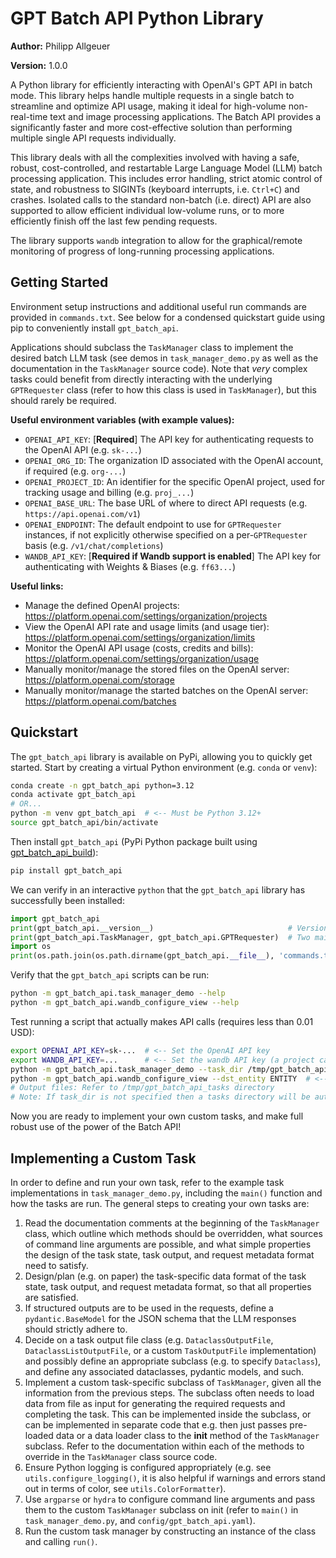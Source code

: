 # GPT Batch API Python Library

**Author:** Philipp Allgeuer

**Version:** 1.0.0

A Python library for efficiently interacting with OpenAI's GPT API in batch mode. This library helps handle multiple requests in a single batch to streamline and optimize API usage, making it ideal for high-volume non-real-time text and image processing applications. The Batch API provides a significantly faster and more cost-effective solution than performing multiple single API requests individually.

This library deals with all the complexities involved with having a safe, robust, cost-controlled, and restartable Large Language Model (LLM) batch processing application. This includes error handling, strict atomic control of state, and robustness to SIGINTs (keyboard interrupts, i.e. `Ctrl+C`) and crashes. Isolated calls to the standard non-batch (i.e. direct) API are also supported to allow efficient individual low-volume runs, or to more efficiently finish off the last few pending requests.

The library supports `wandb` integration to allow for the graphical/remote monitoring of progress of long-running processing applications.

## Getting Started

Environment setup instructions and additional useful run commands are provided in `commands.txt`. See below for a condensed quickstart guide using pip to conveniently install `gpt_batch_api`.

Applications should subclass the `TaskManager` class to implement the desired batch LLM task (see demos in `task_manager_demo.py` as well as the documentation in the `TaskManager` source code). Note that _very_ complex tasks could benefit from directly interacting with the underlying `GPTRequester` class (refer to how this class is used in `TaskManager`), but this should rarely be required.

**Useful environment variables (with example values):**
- `OPENAI_API_KEY`: [**Required**] The API key for authenticating requests to the OpenAI API (e.g. `sk-...`)
- `OPENAI_ORG_ID`: The organization ID associated with the OpenAI account, if required (e.g. `org-...`)
- `OPENAI_PROJECT_ID`: An identifier for the specific OpenAI project, used for tracking usage and billing (e.g. `proj_...`)
- `OPENAI_BASE_URL`: The base URL of where to direct API requests (e.g. `https://api.openai.com/v1`)
- `OPENAI_ENDPOINT`: The default endpoint to use for `GPTRequester` instances, if not explicitly otherwise specified on a per-`GPTRequester` basis (e.g. `/v1/chat/completions`)
- `WANDB_API_KEY`: [**Required if Wandb support is enabled**] The API key for authenticating with Weights & Biases (e.g. `ff63...`)

**Useful links:**
- Manage the defined OpenAI projects: https://platform.openai.com/settings/organization/projects
- View the OpenAI API rate and usage limits (and usage tier): https://platform.openai.com/settings/organization/limits
- Monitor the OpenAI API usage (costs, credits and bills): https://platform.openai.com/settings/organization/usage
- Manually monitor/manage the stored files on the OpenAI server: https://platform.openai.com/storage
- Manually monitor/manage the started batches on the OpenAI server: https://platform.openai.com/batches

## Quickstart

The `gpt_batch_api` library is available on PyPi, allowing you to quickly get started. Start by creating a virtual Python environment (e.g. `conda` or `venv`):
```bash
conda create -n gpt_batch_api python=3.12
conda activate gpt_batch_api
# OR...
python -m venv gpt_batch_api  # <-- Must be Python 3.12+
source gpt_batch_api/bin/activate
```
Then install `gpt_batch_api` (PyPi Python package built using [gpt_batch_api_build](https://github.com/pallgeuer/gpt_batch_api_build)):
```bash
pip install gpt_batch_api
```
We can verify in an interactive `python` that the `gpt_batch_api` library has successfully been installed:
```python
import gpt_batch_api
print(gpt_batch_api.__version__)                              # Version
print(gpt_batch_api.TaskManager, gpt_batch_api.GPTRequester)  # Two main library classes
import os
print(os.path.join(os.path.dirname(gpt_batch_api.__file__), 'commands.txt'))  # Location of the installed commands.txt file (refer to this for command/script help)
```
Verify that the `gpt_batch_api` scripts can be run:
```bash
python -m gpt_batch_api.task_manager_demo --help
python -m gpt_batch_api.wandb_configure_view --help
```
Test running a script that actually makes API calls (requires less than 0.01 USD):
```bash
export OPENAI_API_KEY=sk-...  # <-- Set the OpenAI API key
export WANDB_API_KEY=...      # <-- Set the wandb API key (a project called gpt_batch_api is created/used and can be used to monitor the following run in real-time)
python -m gpt_batch_api.task_manager_demo --task_dir /tmp/gpt_batch_api_tasks --task utterance_emotion --model gpt-4o-mini-2024-07-18 --cost_input_direct_mtoken 0.150 --cost_input_cached_mtoken 0.075 --cost_input_batch_mtoken 0.075 --cost_output_direct_mtoken 0.600 --cost_output_batch_mtoken 0.300 --min_batch_requests 200 --max_direct_requests 40  # <-- The last two arguments avoid actually using the Batch API (as this can take a while to complete, and this is just a quick test)
python -m gpt_batch_api.wandb_configure_view --dst_entity ENTITY  # <-- [Substitute correct ENTITY! / Only need to execute this once ever per project!] Then go to https://wandb.ai/ENTITY/gpt_batch_api and select the saved view called 'GPT Batch API', and then click 'Copy to my workspace'
# Output files: Refer to /tmp/gpt_batch_api_tasks directory
# Note: If task_dir is not specified then a tasks directory will be auto-created inside the installed site-packages location, which is probably not desired in general
```
Now you are ready to implement your own custom tasks, and make full robust use of the power of the Batch API!

## Implementing a Custom Task

In order to define and run your own task, refer to the example task implementations in `task_manager_demo.py`, including the `main()` function and how the tasks are run. The general steps to creating your own tasks are:

1) Read the documentation comments at the beginning of the `TaskManager` class, which outline which methods should be overridden, what sources of command line arguments are possible, and what simple properties the design of the task state, task output, and request metadata format need to satisfy.
2) Design/plan (e.g. on paper) the task-specific data format of the task state, task output, and request metadata format, so that all properties are satisfied.
3) If structured outputs are to be used in the requests, define a `pydantic.BaseModel` for the JSON schema that the LLM responses should strictly adhere to.
4) Decide on a task output file class (e.g. `DataclassOutputFile`, `DataclassListOutputFile`, or a custom `TaskOutputFile` implementation) and possibly define an appropriate subclass (e.g. to specify `Dataclass`), and define any associated dataclasses, pydantic models, and such.
5) Implement a custom task-specific subclass of `TaskManager`, given all the information from the previous steps. The subclass often needs to load data from file as input for generating the required requests and completing the task. This can be implemented inside the subclass, or can be implemented in separate code that e.g. then just passes pre-loaded data or a data loader class to the __init__ method of the `TaskManager` subclass. Refer to the documentation within each of the methods to override in the `TaskManager` class source code.
6) Ensure Python logging is configured appropriately (e.g. see `utils.configure_logging()`, it is also helpful if warnings and errors stand out in terms of color, see `utils.ColorFormatter`).
7) Use `argparse` or `hydra` to configure command line arguments and pass them to the custom `TaskManager` subclass on init (refer to `main()` in `task_manager_demo.py`, and `config/gpt_batch_api.yaml`).
8) Run the custom task manager by constructing an instance of the class and calling `run()`.
